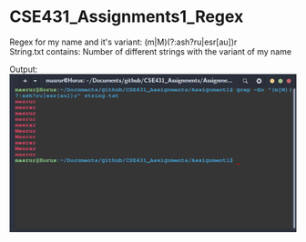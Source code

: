 # CSE431_Assignments1_Regex

Regex for my name and it's variant: (m|M)(?:ash?ru|esr[au])r </br>
String.txt contains: Number of different strings with the variant of my name</br>

Output: </br>
![](https://github.com/masrur-ahmed/CSE431_Assignments/blob/master/Assignment1/Screenshot%20from%202020-09-15%2021-39-30.png?raw=true)
